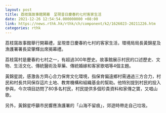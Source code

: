 ```yaml
---
layout: post
title: 荔枝窩故事館開幕　呈現昔日慶春約七村客家生活
date: 2021-12-26 12:54:54.000000000 +08:00
link: https://news.rthk.hk/rthk/ch/component/k2/1626023-20211226.htm
categories: rthk
---
```


荔枝窩故事館舉行開幕禮，呈現昔日慶春約七村的客家生活，環境局局長黃錦星及漁護署署長梁肇輝出席揭幕禮。

荔枝窩村是慶春約七村之一，有超過300年歷史。故事館展示村民的口述歷史、文物、生活文化、傳統醫術及草藥、傳統婚嫁和客家歌唱等4個主題。

黃錦星說，感激各方齊心合力保育文化環境，指保育偏遠鄉村需通過三方合力，村民和村長共同保存這片土地、教育機構和組織基金的幫助。他特別提到村民的投入參與，今次項目訪問了80多名村民，村民提供多個珍貴資料和家傳之寶，又唱山歌。

另外，黃錦星呼籲市民響應漁護署的「山海不留痕」，郊遊時帶走自己垃圾。
